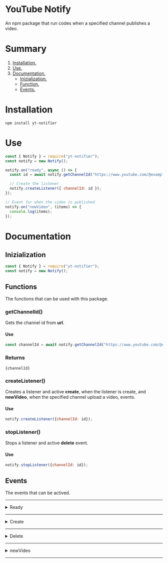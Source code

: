 # YouTube Notify

An npm package that run codes when a specified channel publishes a video.

# Summary
1. [ Installation. ](#installation)
2. [ Use. ](#usage)
3. [ Documentation. ](#docs)
    - [ Inizialization. ](#inizialization)
    - [ Function. ](#functions)
    - [ Events. ](#events)

<a name='installation'></a>
# Installation

```
npm install yt-notifier
```

<a name='usage'></a>
# Use

```javascript
const { Notify } = require("yt-notifier");
const notify = new Notify();

notify.on("ready", async () => {
  const id = await notify.getChannelId("https://www.youtube.com/@example"); // Youtube channel url

  // Create the listener
  notify.createListener({ channelId: id });
});

// Event for when the video is published
notify.on("newVideo", (items) => {
  console.log(items);
});
```

<a name='docs'></a>
# Documentation
<a name='inizialization'></a>
## Inizialization
```javascript
const { Notify } = require("yt-notifier");
const notify = new Notify(); 
```

<a name='functions'></a>
## Functions
The functions that can be used with this package.

### getChannelId()
Gets the channel id from **url**.

#### Use
```javascript
const channelId = await notify.getChannelId("https://www.youtube.com/@example");
```

### Returns
```
{channelId}
```

### createListener()
Creates a listener and active **create**, when the listener is create, and **newVideo**, when the specified channel upload a video, events.

#### Use
```javascript
notify.createListener({channelId: id});
```

### stopListener()
Stops a listener and active **delete** event.

#### Use
```javascript
notify.stopListener({channelId: id});
```

<a name='events'></a>
## Events
The events that can be actived.

---
<details><summary>Ready</summary>

---
This event is only active when instance is **ready**.

### Use
```javascript
notify.on('ready', () => {
  ...
});
```

### Returns
```
null
```

### Example
```javascript
const { Notify } = require('yt-notifier');
const notify = new Notify();

notify.on('ready', async (i) => {
  console.log(i);
});
```

</details>

---
<details><summary>Create</summary>

---
This event is activated when a new listener is **created**.

### Use
```javascript
notify.on('create', (n) => {
  ...
});
```

### Returns
```
{n.channelId}
```

### Exaple
```javascript
const { Notify } = require('yt-notifier');
const notify = new Notify();

notify.createListener({ channelId: id });

...

notify.on('create', (n) => {
  console.log(n.channelId);
});
```

</details>

---
<details><summary>Delete</summary>

---
This event is activated when a listener is **deleted**.

### Use
```javascript
notify.on('delete', (n) => {
  ...
});
```

### Returns
```
{n.channelId}
```

### Exaple
```javascript
const { Notify } = require('yt-notifier');
const notify = new Notify();

notify.stopListener({ channelId: id });

...

notify.on('delete', (n) => {
  console.log(n.channelId);
});
```

</details>

---
<details><summary>newVideo</summary>

---
This event is activated when a cahnnel publish a **new video**.

### Use
```javascript
notify.on('newVideo', (items) => {
  ...
});
```

### Returns
```
{items}
```

### Exaple
```javascript
const { Notify } = require('yt-notifier');
const notify = new Notify();

notify.createListener({ channelId: id });

...

notify.on('newVideo', (items) => {
  console.log(items);
});
```

</details>

---
